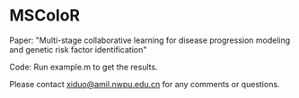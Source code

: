 # MSColoR

Paper: "Multi-stage collaborative learning for disease progression modeling and genetic risk factor identification"

Code: Run example.m to get the results.

Please contact xiduo@amil.nwpu.edu.cn for any comments or questions.
